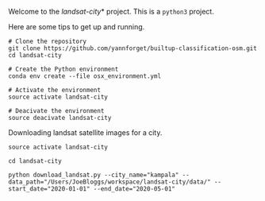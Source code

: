 Welcome to the *landsat-city** project. This is a `python3` project.

Here are some tips to get up and running.

```
# Clone the repository
git clone https://github.com/yannforget/builtup-classification-osm.git
cd landsat-city

# Create the Python environment
conda env create --file osx_environment.yml

# Activate the environment
source activate landsat-city

# Deacivate the environment
source deacivate landsat-city
```

Downloading landsat satellite images for a city.

```
source activate landsat-city

cd landsat-city

python download_landsat.py --city_name="kampala" --data_path="/Users/JoeBloggs/workspace/landsat-city/data/" --start_date="2020-01-01" --end_date="2020-05-01"
```
